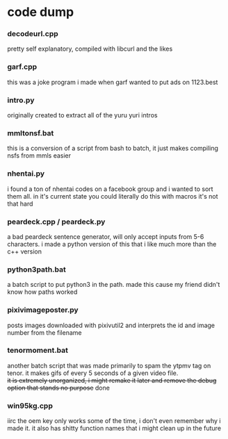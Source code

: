 # code dump

### decodeurl.cpp
pretty self explanatory, compiled with libcurl and the likes

### garf.cpp
this was a joke program i made when garf wanted to put ads on 1123.best

### intro.py
originally created to extract all of the yuru yuri intros

### mmltonsf.bat
this is a conversion of a script from bash to batch, it just makes compiling nsfs from mmls easier

### nhentai.py
i found a ton of nhentai codes on a facebook group and i wanted to sort them all. in it's current state you could literally do this with macros it's not that hard

### peardeck.cpp / peardeck.py
a bad peardeck sentence generator, will only accept inputs from 5-6 characters. i made a python version of this that i like much more than the c++ version

### python3path.bat
a batch script to put python3 in the path. made this cause my friend didn't know how paths worked

### pixivimageposter.py
posts images downloaded with pixivutil2 and interprets the id and image number from the filename

### tenormoment.bat
another batch script that was made primarily to spam the ytpmv tag on tenor. it makes gifs of every 5 seconds of a given video file.<br>~~it is extremely unorganized, i might remake it later and remove the debug option that stands no purpose~~ done

### win95kg.cpp
iirc the oem key only works some of the time, i don't even remember why i made it. it also has shitty function names that i might clean up in the future
